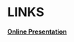 # LINKS

[**Online Presentation**](https://www.canva.com/design/DAEbJIqbBag/KCjNr29nqYaFFRcXCvfWGA/view)
